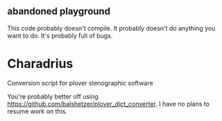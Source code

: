## abandoned playground

This code probably doesn't compile.  It probably doesn't do anything
you want to do.  It's probably full of bugs.

Charadrius
==========

Conversion script for plover stenographic software

You're probably better off using
https://github.com/balshetzer/plover_dict_converter.  I have no plans
to resume work on this.
